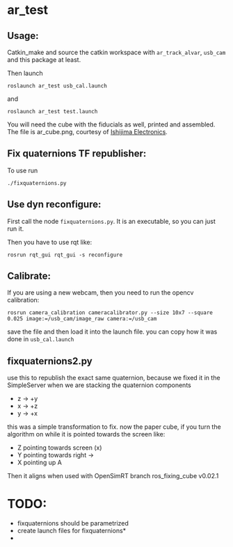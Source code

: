 # ar_test

## Usage:

Catkin_make and source the catkin workspace with `ar_track_alvar`, `usb_cam` and this package at least. 

Then launch

    roslaunch ar_test usb_cal.launch

and

    roslaunch ar_test test.launch

You will need the cube with the fiducials as well, printed and assembled. The file is ar_cube.png, courtesy of [Ishijima Electronics](http://ishi.main.jp/ros/ros_ar_bundle.html).

## Fix quaternions TF republisher:

To use run 

    ./fixquaternions.py

## Use dyn reconfigure:

First call the node `fixquaternions.py`. It is an executable, so you can just run it.

Then you have to use rqt like:

    rosrun rqt_gui rqt_gui -s reconfigure



## Calibrate:

If you are using a new webcam, then you need to run the opencv calibration:

    rosrun camera_calibration cameracalibrator.py --size 10x7 --square 0.025 image:=/usb_cam/image_raw camera:=/usb_cam

save the file and then load it into the launch file. you can copy how it was done in `usb_cal.launch` 

## fixquaternions2.py

use this to republish the exact same quaternion, because we fixed it in the SimpleServer when we are stacking the quaternion components

- z -> +y
- x -> +z
- y -> +x

this was a simple transformation to fix. now the paper cube, if you turn the algorithm on while it is pointed towards the screen like:

- Z pointing towards screen (x)
- Y pointing towards right ->
- X pointing up A

Then it aligns when used with OpenSimRT branch ros\_fixing\_cube v0.02.1

# TODO:

- fixquaternions should be parametrized
- create launch files for fixquaternions*
- 
